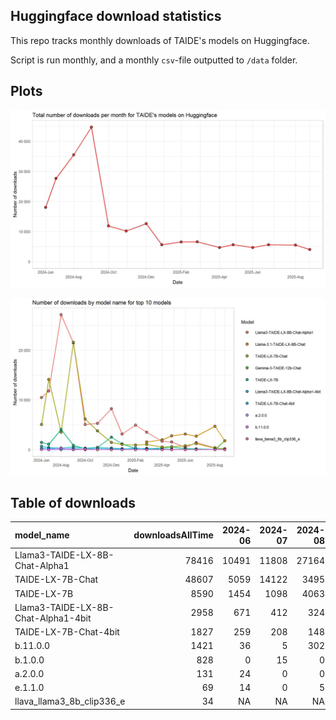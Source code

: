 ## Huggingface download statistics

This repo tracks monthly downloads of TAIDE's models on Huggingface.

Script is run monthly, and a monthly `csv`-file outputted to `/data` folder.

## Plots

!["Total downloads of TAIDE:s models on Huggingface."](https://github.com/nctu6/huggingface_stats/blob/main/plots/downloads_total.jpg)

!["Huggingface downloads by model plot."](https://github.com/nctu6/huggingface_stats/blob/main/plots/downloads_by_model.jpg)

## Table of downloads

|model_name                          | downloadsAllTime| 2024-06| 2024-07| 2024-08| 2024-09|
|:-----------------------------------|----------------:|-------:|-------:|-------:|-------:|
|Llama3-TAIDE-LX-8B-Chat-Alpha1      |            78416|   10491|   11808|   27164|   21499|
|TAIDE-LX-7B-Chat                    |            48607|    5059|   14122|    3495|   21600|
|TAIDE-LX-7B                         |             8590|    1454|    1098|    4063|     860|
|Llama3-TAIDE-LX-8B-Chat-Alpha1-4bit |             2958|     671|     412|     324|     527|
|TAIDE-LX-7B-Chat-4bit               |             1827|     259|     208|     148|     194|
|b.11.0.0                            |             1421|      36|       5|     302|       7|
|b.1.0.0                             |              828|       0|      15|       0|       0|
|a.2.0.0                             |              131|      24|       0|       0|       0|
|e.1.1.0                             |               69|      14|       0|       5|       0|
|llava_llama3_8b_clip336_e           |               34|      NA|      NA|      NA|      34|
